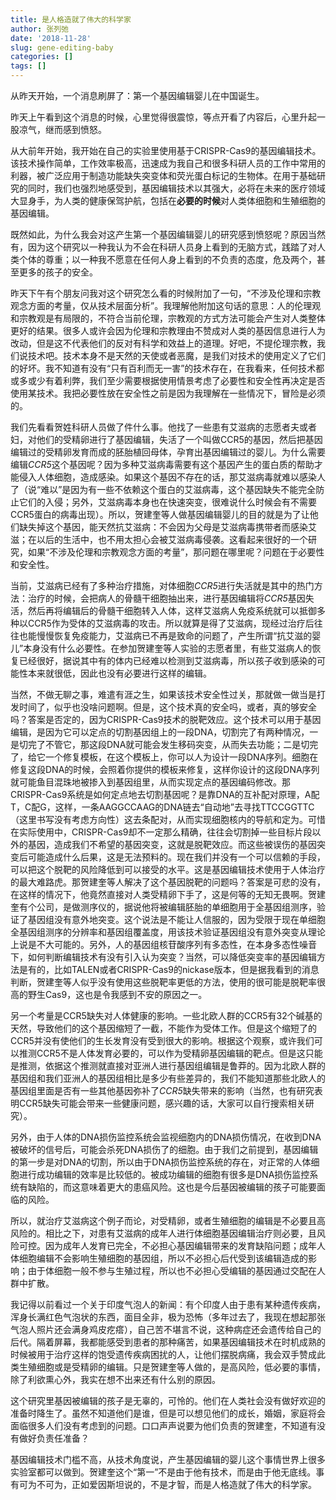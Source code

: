 ```yaml
---
title: 是人格造就了伟大的科学家
author: 张列弛
date: '2018-11-28'
slug: gene-editing-baby
categories: []
tags: []
---
```

从昨天开始，一个消息刷屏了：第一个基因编辑婴儿在中国诞生。  

昨天上午看到这个消息的时候，心里觉得很震惊，等点开看了内容后，心里升起一股凉气，继而感到愤怒。 

从大前年开始，我开始在自己的实验里使用基于CRISPR-Cas9的基因编辑技术。该技术操作简单，工作效率极高，迅速成为我自己和很多科研人员的工作中常用的利器，被广泛应用于制造功能缺失突变体和荧光蛋白标记的生物体。在用于基础研究的同时，我们也强烈地感受到，基因编辑技术以其强大，必将在未来的医疗领域大显身手，为人类的健康保驾护航，包括在**必要的时候**对人类体细胞和生殖细胞的基因编辑。 

既然如此，为什么我会对这产生第一个基因编辑婴儿的研究感到愤怒呢？原因当然有，因为这个研究以一种我认为不会在科研人员身上看到的无脑方式，践踏了对人类个体的尊重；以一种我不愿意在任何人身上看到的不负责的态度，危及两个，甚至更多的孩子的安全。 

昨天下午有个朋友问我对这个研究怎么看的时候附加了一句，“不涉及伦理和宗教观念方面的考量，仅从技术层面分析”。我理解他附加这句话的意思：人的伦理观和宗教观是有局限的，不符合当前伦理，宗教观的方式方法可能会产生对人类整体更好的结果。很多人或许会因为伦理和宗教理由不赞成对人类的基因信息进行人为改动，但是这不代表他们的反对有科学和效益上的道理。好吧，不提伦理宗教，我们说技术吧。技术本身不是天然的天使或者恶魔，是我们对技术的使用定义了它们的好坏。我不知道有没有“只有百利而无一害”的技术存在，在我看来，任何技术都或多或少有着利弊，我们至少需要根据使用情景考虑了必要性和安全性再决定是否使用某技术。我把必要性放在安全性之前是因为我理解在一些情况下，冒险是必须的。 

我们先看看贺姓科研人员做了件什么事。他找了一些患有艾滋病的志愿者夫或者妇，对他们的受精卵进行了基因编辑，失活了一个叫做CCR5的基因，然后把基因编辑过的受精卵发育而成的胚胎植回母体，孕育出基因编辑过的婴儿。为什么需要编辑*CCR5*这个基因呢？因为多种艾滋病毒需要有这个基因产生的蛋白质的帮助才能侵入人体细胞，造成感染。如果这个基因不存在的话，那艾滋病毒就难以感染人了（说“难以”是因为有一些不依赖这个蛋白的艾滋病毒，这个基因缺失不能完全防止它们的入侵；另外，艾滋病毒本身也在快速突变，很难说什么时候会有不需要CCR5蛋白的病毒出现）。所以，贺建奎等人做基因编辑婴儿的目的就是为了让他们缺失掉这个基因，能天然抗艾滋病：不会因为父母是艾滋病毒携带者而感染艾滋；在以后的生活中，也不用太担心会被艾滋病毒侵袭。这看起来很好的一个研究，如果“不涉及伦理和宗教观念方面的考量”，那问题在哪里呢？问题在于必要性和安全性。

当前，艾滋病已经有了多种治疗措施，对体细胞*CCR5*进行失活就是其中的热门方法：治疗的时候，会把病人的骨髓干细胞抽出来，进行基因编辑将*CCR5*基因失活，然后再将编辑后的骨髓干细胞转入人体，这样艾滋病人免疫系统就可以抵御多种以CCR5作为受体的艾滋病毒的攻击。所以就算是得了艾滋病，现经过治疗后往往也能慢慢恢复免疫能力，艾滋病已不再是致命的问题了，产生所谓“抗艾滋的婴儿”本身没有什么必要性。在参加贺建奎等人实验的志愿者里，有些艾滋病人的恢复已经很好，据说其中有的体内已经难以检测到艾滋病毒，所以孩子收到感染的可能性本来就很低，因此也没有必要进行这样的编辑。 

当然，不做无聊之事，难遣有涯之生，如果该技术安全性过关，那就做一做当是打发时间了，似乎也没啥问题啊。但是，这个技术真的安全吗，或者，真的够安全吗？答案是否定的，因为CRISPR-Cas9技术的脱靶效应。这个技术可以用于基因编辑，是因为它可以定点的切割基因组上的一段DNA，切割完了有两种情况，一是切完了不管它，那这段DNA就可能会发生移码突变，从而失去功能；二是切完了，给它一个修复模板，在这个模板上，你可以人为设计一段DNA序列。细胞在修复这段DNA的时候，会照着你提供的模板来修复，这样你设计的这段DNA序列就可能鱼目混珠地被掺入到基因组里，从而实现定点的基因编码修改。那CRISPR-Cas9系统是如何定点地去切割基因呢？是靠DNA的互补配对原理，A配T，C配G，这样，一条AAGGCCAAG的DNA链去“自动地”去寻找TTCCGGTTC（这里书写没有考虑方向性）这去条配对，从而实现细胞核内的导航和定为。可惜在实际使用中，CRISPR-Cas9却不一定那么精确，往往会切割掉一些目标片段以外的基因，造成我们不希望的基因突变，这就是脱靶效应。而这些被误伤的基因突变后可能造成什么后果，这是无法预料的。现在我们并没有一个可以信赖的手段，可以把这个脱靶的风险降低到可以接受的水平。这是基因编辑技术使用于人体治疗的最大难路虎。那贺建奎等人解决了这个基因脱靶的问题吗？答案是可悲的没有，在这样的情况下，他竟然直接对人类受精卵下手了，这是何等的无知无畏啊。贺建奎有个公司，是做测序仪的，据说他将被编辑胚胎的单细胞用于全基因组测序，验证了基因组没有意外地突变。这个说法是不能让人信服的，因为受限于现在单细胞全基因组测序的分辨率和基因组覆盖度，用该技术验证基因组没有意外突变从理论上说是不大可能的。另外，人的基因组核苷酸序列有多态性，在本身多态性噪音下，如何判断编辑技术有没有引入认为突变？当然，可以降低突变率的基因编辑方法是有的，比如TALEN或者CRISPR-Cas9的nickase版本，但是据我看到的消息判断，贺建奎等人似乎没有使用这些脱靶率更低的方法，使用的很可能是脱靶率很高的野生Cas9，这也是令我感到不安的原因之一。

另一个考量是CCR5缺失对人体健康的影响。一些北欧人群的CCR5有32个碱基的天然，导致他们的这个基因缩短了一截，不能作为受体工作。但是这个缩短了的CCR5并没有使他们的生长发育没有受到很大的影响。根据这个观察，或许我们可以推测CCR5不是人体发育必要的，可以作为受精卵基因编辑的靶点。但是这只能是推测，依据这个推测就直接对亚洲人进行基因组编辑是鲁莽的。因为北欧人群的基因组和我们亚洲人的基因组相比是多少有些差异的，我们不能知道那些北欧人的基因组里面是否有一些其他基因弥补了*CCR5*缺失带来的影响（当然，也有研究表明CCR5缺失可能会带来一些健康问题，感兴趣的话，大家可以自行搜索相关研究）。 

另外，由于人体的DNA损伤监控系统会监视细胞内的DNA损伤情况，在收到DNA被破坏的信号后，可能会杀死DNA损伤了的细胞。由于我们之前提到，基因编辑的第一步是对DNA的切割，所以由于DNA损伤监控系统的存在，对正常的人体细胞进行成功编辑的效率是比较低的。被成功编辑的细胞有很多是DNA损伤监控系统有缺陷的，而这意味着更大的患癌风险。这也是今后基因被编辑的孩子可能要面临的风险。

所以，就治疗艾滋病这个例子而论，对受精卵，或者生殖细胞的编辑是不必要且高风险的。相比之下，对患有艾滋病的成年人进行体细胞基因编辑治疗则必要，且风险可控。因为成年人发育已完全，不必担心基因编辑带来的发育缺陷问题；成年人体细胞编辑不会影响生殖细胞的基因组，所以不必担心后代受到该编辑造成的影响；由于体细胞一般不参与生殖过程，所以也不必担心受编辑的基因通过交配在人群中扩散。  

我记得以前看过一个关于印度气泡人的新闻：有个印度人由于患有某种遗传疾病，浑身长满红色气泡状的东西，面目全非，极为恐怖（多年过去了，我现在想起那张气泡人照片还会满身鸡皮疙瘩），自己苦不堪言不说，这种病症还会遗传给自己的后代。隔着屏幕，我都能感受到患者的那种痛苦，如果基因编辑技术在时机成熟的时候被用于治疗这样的饱受遗传疾病困扰的人，让他们摆脱病痛，我会双手赞成此类生殖细胞或是受精卵的编辑。只是贺建奎等人做的，是高风险，低必要的事情，除了利欲熏心外，我实在想不出来还有什么别的原因。

这个研究里基因被编辑的孩子是无辜的，可怜的。他们在人类社会没有做好欢迎的准备时降生了。虽然不知道他们是谁，但是可以想见他们的成长，婚姻，家庭将会面临很多人们没有考虑到的问题。口口声声说要为他们负责的贺建奎，不知道有没有做好负责任准备？  

基因编辑技术门槛不高，从技术角度说，产生基因编辑的婴儿这个事情世界上很多实验室都可以做到。贺建奎这个“第一”不是由于他有技术，而是由于他无底线。事有可为不可为，正如爱因斯坦说的，不是才智，而是人格造就了伟大的科学家。
























